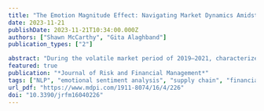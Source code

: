 ```yaml
---
title: "The Emotion Magnitude Effect: Navigating Market Dynamics Amidst Supply Chain Events"
date: 2023-11-21
publishDate: 2023-11-21T10:34:00.000Z
authors: ["Shawn McCarthy", "Gita Alaghband"]
publication_types: ["2"]

abstract: "During the volatile market period of 2019–2021, characterized by geopolitical shifts, economic sanctions, pandemics, natural disasters, and wars, the global market presented a complex landscape for financial decision making and motivated this study. This study makes two groundbreaking and novel contributions. First, we augment Plunket’s emotional research and leverage the emotional classification algorithm in Fin-Emotion to introduce a novel quantitative metric, “emotion magnitude”, that captures the emotional undercurrents of the market. When integrated with traditional time series analysis using Temporal Convolutional Networks applied to stock market futures, this metric offers a more holistic understanding of market dynamics. In our experiments, incorporating it as a feature led to significantly better performance on both the training and validation sets (9.26\\%, 52.11\\%) compared to traditional market-based risk measures, in predicting futures market trends based on the commodities and supply chains analyzed. Second, we deploy a multidimensional data science framework that synthesizes disparate data streams and analyses. This includes stock metrics of sector-leading companies, the time horizon of significant market events identified based on company stock data, and the extraction of further knowledge concepts identified through “emotion magnitude” analysis. Our approach stitches together countries, commodities, and supply chains identified in the targeted news search and identifies the domestic companies impacted based on the time horizon of these emotional supply chain events. This methodology culminates in a unified knowledge graph that not only highlights the relationships between supply chain disruptions, affected corporations, and commodities but also quantifies the broader systemic implications of such market events that are revealed. Collectively, these innovations form a robust analytical tool for financial risk strategy, empowering stakeholders to navigate an ever-evolving financial global ecosystem with enhanced insights. This graph encapsulates multi-dimensional forces and enables stakeholders to anticipate and understand the broader causal implications of related supply chain and market events (such as economic sanctions’ impact on the energy, technology, and telecommunication sectors)."
featured: true
publication: "*Journal of Risk and Financial Management*"
tags: ["NLP", "emotional sentiment analysis", "supply chain", "financial news", "knowledge graph"]
url_pdf: "https://www.mdpi.com/1911-8074/16/4/226"
doi: "10.3390/jrfm16040226"
---
```


